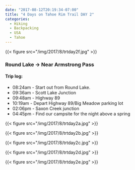 ```yaml
---
date: "2017-08-12T20:19:34-07:00"
title: "4 Days on Tahoe Rim Trail DAY 2"
categories:
  - Hiking
  - Backpacking
  - USA
  - Tahoe
---
```

{{< figure src="/img/2017/8/trtday2f.jpg" >}}
### Round Lake -> Near Armstrong Pass

#### Trip log:
* 08:24am - Start out from Round Lake.
* 09:36am - Scott Lake Junction
* 09:48am - Highway 89
* 10:19am - Depart Highway 89/Big Meadow parking lot
* 02:06pm - Saxon Creek junction
* 04:45pm - Find our campsite for the night above a spring

{{< figure src="/img/2017/8/trtday2a.jpg" >}}

<!--more-->

{{< figure src="/img/2017/8/trtday2b.jpg" >}}

{{< figure src="/img/2017/8/trtday2c.jpg" >}}

{{< figure src="/img/2017/8/trtday2d.jpg" >}}

{{< figure src="/img/2017/8/trtday2e.jpg" >}}
